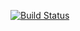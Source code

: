 [![Build Status](https://travis-ci.org/hectorEU/GroupCast.svg?branch=master)](https://travis-ci.org/hectorEU/GroupCast)